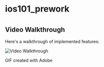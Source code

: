 # ios101_prework
# 
## Video Walkthrough

Here's a walkthrough of implemented features:

<img src='/ios101.gif' title='Video Walkthrough' width='' alt='Video Walkthrough' />


GIF created with Adobe  


